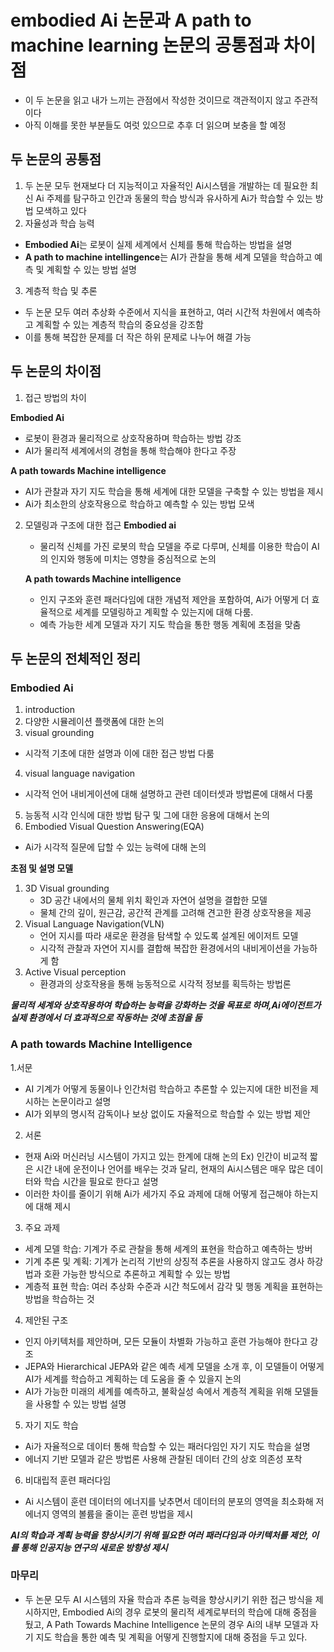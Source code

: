 # embodied Ai 논문과 A path to machine learning 논문의 공통점과 차이점
- 이 두 논문을 읽고 내가 느끼는 관점에서 작성한 것이므로 객관적이지 않고 주관적이다
- 아직 이해를 못한 부분들도 여럿 있으므로 추후 더 읽으며 보충을 할 예정


## 두 논문의 공통점
1. 두 논문 모두 현재보다 더 지능적이고 자율적인 Ai시스템을 개발하는 데 필요한 최신 Ai 주제를 탐구하고 인간과 동물의 학습 방식과 유사하게 Ai가 학습할 수 있는 방법 모색하고 있다
2. 자율성과 학습 능력
- **Embodied Ai**는 로봇이 실제 세계에서 신체를 통해 학습하는 방법을 설명
- **A path to machine intellingence**는 AI가 관찰을 통해 세계 모델을 학습하고 예측 및 계획할 수 있는 방법 설명
3. 계층적 학습 및 추론
- 두 논문 모두 여러 추상화 수준에서 지식을 표현하고, 여러 시간적 차원에서 예측하고 계획할 수 있는 계층적 학습의 중요성을 강조함
- 이를 통해 복잡한 문제를 더 작은 하위 문제로 나누어 해결 가능


## 두 논문의 차이점
1. 접근 방법의 차이

**Embodied Ai** 

- 로봇이 환경과 물리적으로 상호작용하며 학습하는 방법 강조
- AI가 물리적 세계에서의 경험을 통해 학습해야 한다고 주장

**A path towards Machine intelligence**

- AI가 관찰과 자기 지도 학습을 통해 세계에 대한 모델을 구축할 수 있는 방법을 제시
- Ai가 최소한의 상호작용으로 학습하고 예측할 수 있는 방법 모색

2. 모델링과 구조에 대한 접근
    **Embodied ai**
   - 물리적 신체를 가진 로봇의 학습 모델을 주로 다루며, 신체를 이용한 학습이 AI의 인지와 행동에 미치는 영향을 중심적으로 논의
  
   **A path towards Machine intelligence**

   - 인지 구조와 훈련 패러다임에 대한 개념적 제안을 포함하여, Ai가 어떻게 더 효율적으로 세계를 모델링하고 계획할 수 있는지에 대해 다룸.
   - 예측 가능한 세계 모델과 자기 지도 학습을 통한 행동 계획에 초점을 맞춤
  

## 두 논문의 전체적인 정리

### Embodied Ai
1. introduction
2. 다양한 시뮬레이션 플랫폼에 대한 논의
3. visual grounding
  - 시각적 기초에 대한 설명과 이에 대한 접근 방법 다룸
4. visual language navigation
  - 시각적 언어 내비게이션에 대해 설명하고 관련 데이터셋과 방법론에 대해서 다룸
5. 능동적 시각 인식에 대한 방법 탐구 및 그에 대한 응용에 대해서 논의
6. Embodied Visual Question Answering(EQA)
  -  Ai가 시각적 질문에 답할 수 있는 능력에 대해 논의

**초점 및 설명 모델**
1. 3D Visual grounding
   - 3D 공간 내에서의 물체 위치 확인과 자연어 설명을 결합한 모델
   - 물체 간의 깊이, 원근감, 공간적 관계를 고려해 견고한 환경 상호작용을 제공
2. Visual Language Navigation(VLN)
   - 언어 지시를 따라 새로운 환경을 탐색할 수 있도록 설계된 에이저트 모델
   - 시각적 관찰과 자연어 지시를 결합해 복잡한 환경에서의 내비게이션을 가능하게 함
3. Active Visual perception
   - 환경과의 상호작용을 통해 능동적으로 시각적 정보를 획득하는 방법론

***물리적 세계와 상호작용하여 학습하는 능력을 강화하는 것을 목표로 하며,Ai에이전트가 실제 환경에서 더 효과적으로 작동하는 것에 초점을 둠***


### A path towards Machine Intelligence
1.서문
  - AI 기계가 어떻게 동물이나 인간처럼 학습하고 추론할 수 있는지에 대한 비전을 제시하는 논문이라고 설명
  - AI가 외부의 명시적 감독이나 보상 없이도 자율적으로 학습할 수 있는 방법 제안
2. 서론
  - 현재 Ai와 머신러닝 시스템이 가지고 있는 한계에 대해 논의
Ex) 인간이 비교적 짧은 시간 내에 운전이나 언어를 배우는 것과 달리, 현재의 Ai시스템은 매우 많은 데이터와 학습 시간을 필요로 한다고 설명
  - 이러한 차이를 줄이기 위해 Ai가  세가지 주요 과제에 대해 어떻게 접근해야 하는지에 대해 제시
3. 주요 과제
  - 세계 모델 학습: 기계가 주로 관찰을 통해 세계의 표현을 학습하고 예측하는 방버
  - 기계 추론 및 계획: 기계가 논리적 기반의 상징적 추론을 사용하지 않고도 경사 하강법과 호환 가능한 방식으로 추론하고 계획할 수 있는 방법
  - 계층적 표현 학습: 여러 추상화 수준과 시간 척도에서 감각 및 행동 계획을 표현하는 방법을 학습하는 것

4. 제안된 구조
 - 인지 아키텍처를 제안하며, 모든 모듈이 차별화 가능하고 훈련 가능해야 한다고 강조
 - JEPA와 Hierarchical JEPA와 같은 예측 세계 모델을 소개 후, 이 모델들이 어떻게 AI가 세계를 학습하고 계획하는 데 도움을 줄 수 있을지 논의
 - AI가 가능한 미래의 세계를 예측하고, 불확실성 속에서 계층적 계획을 위해 모델들을 사용할 수 있는 방법 설명

5. 자기 지도 학습
  - Ai가 자율적으로 데이터 통해 학습할 수 있는 패러다임인 자기 지도 학습을 설명
  - 에너지 기반 모델과 같은 방법론 사용해 관찰된 데이터 간의 상호 의존성 포착 
6. 비대립적 훈련 패러다임
  - Ai 시스템이 훈련 데이터의 에너지를 낮추면서 데이터의 분포의 영역을 최소화해 저에너지 영역의 볼륨을 줄이는 훈련 방법을 제시

***AI의 학습과 계획 능력을 향상시키기 위해 필요한 여러 패러다임과 아키텍처를 제안, 이를 통해 인공지능 연구의 새로운 방향성 제시***


### 마무리
- 두 논문 모두 AI 시스템의 자율 학습과 추론 능력을 향상시키기 위한 접근 방식을 제시하지만, Embodied Ai의 경우 로봇의 물리적 세계로부터의 학습에 대해 중점을 뒀고, A Path Towards Machine Intelligence 논문의 경우 Ai의 내부 모델과 자기 지도 학습을 통한 예측 및 계획을 어떻게 진행할지에 대해 중점을 두고 있다.
